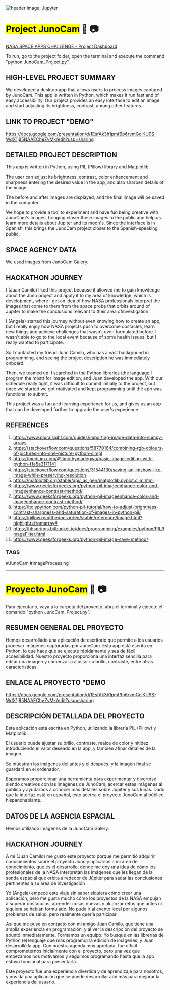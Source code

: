 ![header image, Jupyter](https://i.pinimg.com/originals/8a/1d/fd/8a1dfdf9a42e0ff77a0703475ecf005d.jpg)

# <mark>Project JunoCam</mark> :telescope: :camera:

[NASA SPACE APPS CHALLENGE - Project Dashboard](https://2022.spaceappschallenge.org/challenges/2022-challenges/jovian-system/teams/project_junocam/project)

To run, go to the project folder, open the terminal and execute the command "python JunoCam_Project.py".

## HIGH-LEVEL PROJECT SUMMARY

We developed a desktop app that allows users to process images captured by JunoCam. This app is written in Python, which makes it run fast and of easy accessibility. Our project provides an easy interface to edit an image and start adjusting its brightness, contrast, among other features.

## LINK TO PROJECT "DEMO"
https://docs.google.com/presentation/d/1EsfAk3h1pmf9p6rvmGclKU9S-WdX1j85NAAECheZvMk/edit?usp=sharing

## DETAILED PROJECT DESCRIPTION

This app is written in Python, using PIL (Pillow) library and Matplotlib.

The user can adjust its brightness, contrast, color enhancement and sharpness entering the desired value in the app, and also sharpen details of the image.

The before and after images are displayed; and the final image will be saved in the computer.

We hope to provide a tool to experiment and have fun being creative with JunoCam's images, bringing closer these images to the public and help us learn more details about Jupiter and its moon's. Since the interface is in Spanish, this brings the JunoCam project closer to the Spanish-speaking public.

## SPACE AGENCY DATA

We used images from JunoCam Galery.

## HACKATHON JOURNEY

I (Juan Camilo) liked this project because it allowed me to gain knowledge about the Juno project and apply it to my area of ​​knowledge, which is development, where I get an idea of ​​how NASA professionals interpret the images that come to them from the space probe that orbits around of Jupiter to make the conclusions relevant to their area of ​​​​investigation

I (Angela) started this journey without even knowing how to create an app, but I really enjoy how NASA projects push to overcome obstacles, learn new things and achieve challenges that wasn't even formulated before. I wasn't able to go to the local event because of some health issues, but I really wanted to participate.

So I contacted my friend Juan Camilo, who has a vast background in programming, and seeing the project description he was immediately onboard.

Then, we teamed up: I searched in the Python libraries (the language I program the most) for image edition, and Juan developed the app. With our schedule really tight, it was difficult to commit initially to the project, but once we started we got motivated and kept programming until the app was functional to submit.

This project was a fun and learning experience for us, and gives us an app that can be developed further to upgrade the user's experience

## REFERENCES

1. https://www.pluralsight.com/guides/importing-image-data-into-numpy-arrays
2. https://stackoverflow.com/questions/58770164/combining-rgb-colours-of-pictures-into-one-picture-python-cimpl
3. https://medium.com/@timothymadegwa/basic-image-editing-with-python-f1a5a3171141
4. https://stackoverflow.com/questions/31544130/saving-an-imshow-like-image-while-preserving-resolution
5. https://matplotlib.org/stable/api/_as_gen/matplotlib.pyplot.clim.html
6. https://www.geeksforgeeks.org/python-pil-imageenhance-color-and-imageenhance-contrast-method/
7. https://www.geeksforgeeks.org/python-pil-imageenhance-color-and-imageenhance-contrast-method/
8. https://holypython.com/python-pil-tutorial/how-to-adjust-brightness-contrast-sharpness-and-saturation-of-images-in-python-pil/
9. https://pillow.readthedocs.io/en/stable/reference/Image.html?highlight=fromarray#
10. https://hhsprings.bitbucket.io/docs/programming/examples/python/PIL/ImageFilter.html
11. https://www.geeksforgeeks.org/python-pil-image-save-method/

### TAGS

#JunoCam #ImageProcessing

___
# <mark>Proyecto JunoCam</mark> :telescope: :camera:

Para ejecutarlo, vaya a la carpeta del proyecto, abra el terminal y ejecute el comando "python JunoCam_Project.py".

## RESUMEN GENERAL DEL PROYECTO

Hemos desarrollado una aplicación de escritorio que permite a los usuarios procesar imágenes capturadas por JunoCam. Esta app está escrita en Python, lo que hace que se ejecute rápidamente y sea de fácil accesibilidad. Nuestro proyecto proporciona una interfaz sencilla para editar una imagen y comenzar a ajustar su brillo, contraste, entre otras características.

## ENLACE AL PROYECTO "DEMO
https://docs.google.com/presentation/d/1EsfAk3h1pmf9p6rvmGclKU9S-WdX1j85NAAECheZvMk/edit?usp=sharing

## DESCRIPCIÓN DETALLADA DEL PROYECTO

Esta aplicación está escrita en Python, utilizando la librería PIL (Pillow) y Matplotlib.

El usuario puede ajustar su brillo, contraste, realce de color y nitidez introduciendo el valor deseado en la app, y también afinar detalles de la imagen.

Se muestran las imágenes del antes y el después; y la imagen final se guardará en el ordenador.

Esperamos proporcionar una herramienta para experimentar y divertirse siendo creativos con las imágenes de JunoCam, acercar estas imágenes al público y ayudarnos a conocer más detalles sobre Júpiter y sus lunas. Dado que la interfaz está en español, esto acerca el proyecto JunoCam al público hispanohablante.

## DATOS DE LA AGENCIA ESPACIAL

Hemos utilizado imágenes de la JunoCam Galery.

## HACKATHON JOURNEY

A mí (Juan Camilo) me gustó este proyecto porque me permitió adquirir conocimientos sobre el proyecto Juno y aplicarlos a mi área de conocimiento, que es el desarrollo, donde me doy una idea de cómo los profesionales de la NASA interpretan las imágenes que les llegan de la sonda espacial que orbita alrededor de Júpiter para sacar las conclusiones pertinentes a su área de investigación

Yo (Angela) empecé este viaje sin saber siquiera cómo crear una aplicación, pero me gusta mucho cómo los proyectos de la NASA empujan a superar obstáculos, aprender cosas nuevas y alcanzar retos que antes ni siquiera se habían formulado. No pude ir al evento local por algunos problemas de salud, pero realmente quería participar.

Así que me puse en contacto con mi amigo Juan Camilo, que tiene una amplia experiencia en programación, y al ver la descripción del proyecto se apuntó inmediatamente. Formamos un equipo: Yo busqué en las librerías de Python (el lenguaje que más programo) la edición de imágenes, y Juan desarrolló la app. Con nuestra agenda muy apretada, fue difícil comprometernos inicialmente con el proyecto, pero una vez que empezamos nos motivamos y seguimos programando hasta que la app estuvo funcional para presentarla.

Este proyecto fue una experiencia divertida y de aprendizaje para nosotros, y nos da una aplicación que se puede desarrollar aún más para mejorar la experiencia del usuario.
